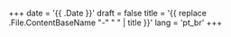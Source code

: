 +++
date = '{{ .Date }}'
draft = false
title = '{{ replace .File.ContentBaseName "-" " " | title }}'
lang = 'pt_br'
+++
